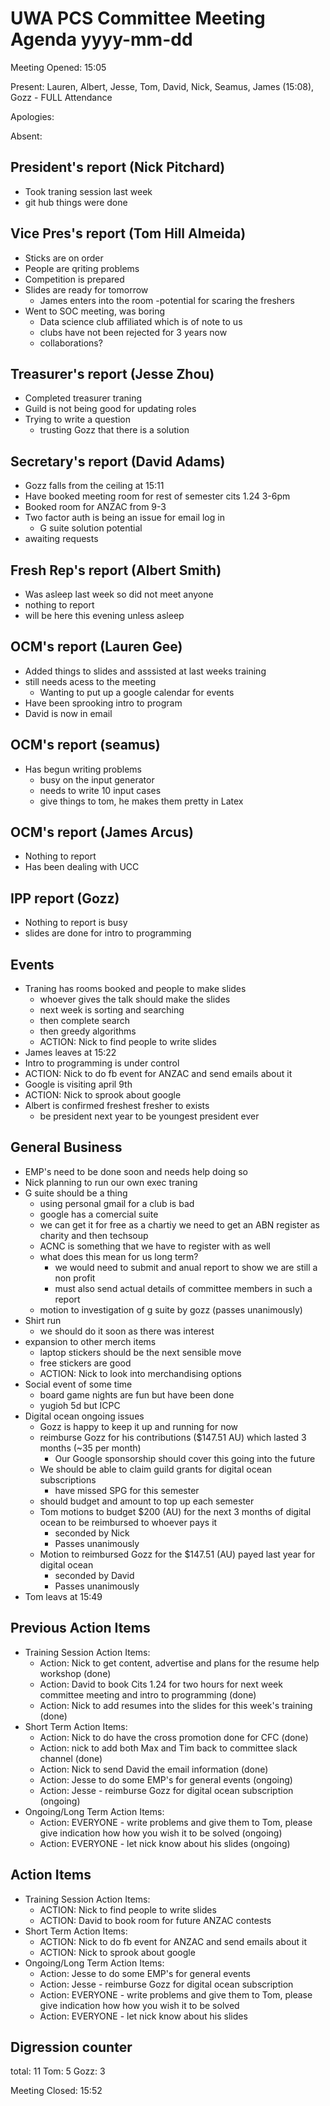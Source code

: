 # UWA PCS Committee Meeting Agenda yyyy-mm-dd
Meeting Opened: 15:05

Present: Lauren, Albert, Jesse, Tom, David, Nick, Seamus, James (15:08), Gozz - FULL Attendance

Apologies: 

Absent: 

## President's report (Nick Pitchard)

- Took traning session last week
- git hub things were done

## Vice Pres's report (Tom Hill Almeida)

- Sticks are on order
- People are qriting problems
- Competition is prepared
- Slides are ready for tomorrow
  - James enters into the room
  -potential for scaring the freshers
- Went to SOC meeting, was boring
  - Data science club affiliated which is of note to us
  - clubs have not been rejected for 3 years now
  - collaborations?

## Treasurer's report (Jesse Zhou)

- Completed treasurer traning
- Guild is not being good for updating roles
- Trying to write a question
  - trusting Gozz that there is a solution

## Secretary's report (David Adams)

- Gozz falls from the ceiling at 15:11
- Have booked meeting room for rest of semester cits 1.24 3-6pm
- Booked room for ANZAC from 9-3
- Two factor auth is being an issue for email log in
  - G suite solution potential
- awaiting requests

## Fresh Rep's report (Albert Smith)

- Was asleep last week so did not meet anyone
- nothing to report
- will be here this evening unless asleep

## OCM's report (Lauren Gee)

- Added things to slides and asssisted at last weeks training
- still needs acess to the meeting
  - Wanting to put up a google calendar for events
- Have been sprooking intro to program
- David is now in email

## OCM's report (seamus)

- Has begun writing problems
  - busy on the input generator
  - needs to write 10 input cases
  - give things to tom, he makes them pretty in Latex


## OCM's report (James Arcus)

- Nothing to report
- Has been dealing with UCC

## IPP report (Gozz)

- Nothing to report is busy
- slides are done for intro to programming

## Events

- Traning has rooms booked and people to make slides
  - whoever gives the talk should make the slides
  - next week is sorting and searching
  - then complete search
  - then greedy algorithms
  - ACTION: Nick to find people to write slides
- James leaves at 15:22
- Intro to programming is under control
- ACTION: Nick to do fb event for ANZAC and send emails about it
- Google is visiting april 9th
- ACTION: Nick to sprook about google
- Albert is confirmed freshest fresher to exists
  - be president next year to be youngest president ever

## General Business

- EMP's need to be done soon and needs help doing so
- Nick planning to run our own exec traning
- G suite should be a thing
  - using personal gmail for a club is bad
  - google has a comercial suite
  - we can get it for free as a chartiy we need to get an ABN register as charity and then techsoup
  - ACNC is something that we have to register with as well
  - what does this mean for us long term?
    - we would need to submit and anual report to show we are still a non profit
    - must also send actual details of committee members in such a report
  - motion to investigation of g suite by gozz (passes unanimously)
- Shirt run
  - we should do it soon as there was interest
- expansion to other merch items
  - laptop stickers should be the next sensible move
  - free stickers are good
  - ACTION: Nick to look into merchandising options
- Social event of some time
  - board game nights are fun but have been done
  - yugioh 5d but ICPC
- Digital ocean ongoing issues
  - Gozz is happy to keep it up and running for now
  - reimburse Gozz for his contributions ($147.51 AU) which lasted 3 months (~35 per month)
    - Our Google sponsorship should cover this going into the future
  - We should be able to claim guild grants for digital ocean subscriptions
    - have missed SPG for this semester
  - should budget and amount to top up each semester
  - Tom motions to budget $200 (AU) for the next 3 months of digital ocean to be reimbursed to whoever pays it
    - seconded by Nick
    - Passes unanimously
  - Motion to reimbursed Gozz for the $147.51 (AU) payed last year for digital ocean
    - seconded by David
    - Passes unanimously
- Tom leavs at 15:49

## Previous Action Items

- Training Session Action Items:
  - Action: Nick to get content, advertise and plans for the resume help workshop (done)
  - Action: David to book Cits 1.24 for two hours for next week committee meeting and intro to programming (done)
  - Action: Nick to add resumes into the slides for this week's training (done)
- Short Term Action Items:
  - Action: Nick to do have the cross promotion done for CFC (done)
  - Action: nick to add both Max and Tim back to committee slack channel (done)
  - Action: Nick to send David the email information (done)
  - Action: Jesse to do some EMP's for general events (ongoing)
  - Action: Jesse - reimburse Gozz for digital ocean subscription (ongoing)
- Ongoing/Long Term Action Items:
  - Action: EVERYONE - write problems and give them to Tom, please give indication how how you wish it to be solved (ongoing)
  - Action: EVERYONE - let nick know about his slides (ongoing)

## Action Items

- Training Session Action Items:
  - ACTION: Nick to find people to write slides
  - ACTION: David to book room for future ANZAC contests
- Short Term Action Items:
  - ACTION: Nick to do fb event for ANZAC and send emails about it
  - ACTION: Nick to sprook about google
- Ongoing/Long Term Action Items:
  - Action: Jesse to do some EMP's for general events
  - Action: Jesse - reimburse Gozz for digital ocean subscription
  - Action: EVERYONE - write problems and give them to Tom, please give indication how how you wish it to be solved
  - Action: EVERYONE - let nick know about his slides

## Digression counter

total: 11
Tom: 5
Gozz: 3

Meeting Closed: 15:52
